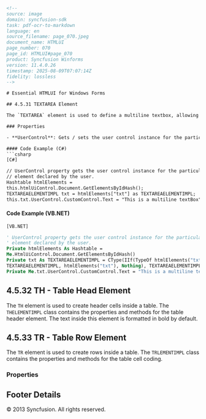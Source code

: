 ```html
<!--
source: image
domain: syncfusion-sdk
task: pdf-ocr-to-markdown
language: en
source_filename: page_070.jpeg
document_name: HTMLUI
page_number: 070
page_id: HTMLUI#page_070
product: Syncfusion Winforms
version: 11.4.0.26
timestamp: 2025-08-09T07:07:14Z
fidelity: lossless
-->

# Essential HTMLUI for Windows Forms

## 4.5.31 TEXTAREA Element

The `TEXTAREA` element is used to define a multiline textbox, allowing the user to enter an unlimited number of characters. The `TEXTAREAELEMENTIMPL` class is invoked to define the properties and methods of the element.

### Properties

- **UserControl**: Gets / sets the user control instance for the particular input element declared by the user

#### Code Example (C#)
```csharp
[C#]

// UserControl property gets the user control instance for the particular input
// element declared by the user.
Hashtable htmlElements = 
this.htmlUiControl.Document.GetElementsByIdHash();
TEXTAREAELEMENTIMPL txt = htmlElements["txt"] as TEXTAREAELEMENTIMPL;
this.txt.UserControl.CustomControl.Text = "This is a multiline textBox";
```

#### Code Example (VB.NET)
```vb
[VB.NET]

' UserControl property gets the user control instance for the particular input
' element declared by the user.
Private htmlElements As Hashtable = 
Me.HtmlUiControl.Document.GetElementsByIdHash()
Private txt As TEXTAREAELEMENTIMPL = CType(IIf(TypeOf htmlElements("txt") Is 
TEXTAREAELEMENTIMPL, htmlElements("txt"), Nothing), TEXTAREAELEMENTIMPL)
Private Me.txt.UserControl.CustomControl.Text = "This is a multiline textBox"
```

## 4.5.32 TH - Table Head Element

The `TH` element is used to create header cells inside a table. The `THELEMENTIMPL` class contains the properties and methods for the table header element. The text inside this element is formatted in bold by default.

## 4.5.33 TR - Table Row Element

The `TR` element is used to create rows inside a table. The `TRLEMENTIMPL` class contains the properties and methods for the table cell coding.

### Properties

## Footer Details
© 2013 Syncfusion. All rights reserved.
```